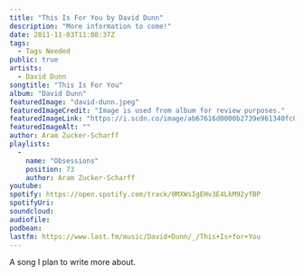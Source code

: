 ```yaml
---
title: "This Is For You by David Dunn"
description: "More information to come!"
date: 2011-11-03T11:08:37Z
tags:
  - Tags Needed
public: true
artists:
  - David Dunn
songtitle: "This Is For You"
album: "David Dunn"
featuredImage: "david-dunn.jpeg"
featuredImageCredit: "Image is used from album for review purposes."
featuredImageLink: "https://i.scdn.co/image/ab67616d0000b2739e961340fc00c6ce7b43054b"
featuredImageAlt: ""
author: Aram Zucker-Scharff
playlists:
  -
    name: "Obsessions"
    position: 73
    author: Aram Zucker-Scharff
youtube: 
spotify: https://open.spotify.com/track/0MXWsIgEHv3E4LkM92yfBP
spotifyUri: 
soundcloud:
audiofile:
podbean:
lastfm: https://www.last.fm/music/David+Dunn/_/This+Is+for+You
---
```


A song I plan to write more about.
		